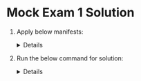 # Mock Exam 1 Solution

  1. Apply below manifests:

     <details>
     
     ```
     apiVersion: v1
     kind: Pod
     metadata:
       name: mc-pod
       namespace: mc-namespace
     spec:
       volumes:
         - name: shared-volume
           emptyDir: {}
       containers:
       - image: nginx:1-alpine
         name: mc-pod-1
         env:
           - name: NODE_NAME
             valueFrom:
               fieldRef:
                 fieldPath: spec.nodeName
       - name: mc-pod-2
         image: busybox:1
         command:
           - "sh"
           - "-c"
           - "while true; do date >> /var/log/shared/date.log; sleep 1; done"
         volumeMounts:
           - name: shared-volume
             mountPath: /var/log/shared
       - name: mc-pod-3
         image: busybox:1
         command:
           - "sh"
           - "-c"
           - "tail -f /var/log/shared/date.log"
         volumeMounts:
           - name: shared-volume
             mountPath: /var/log/shared
         resources: {}
       dnsPolicy: ClusterFirst
       restartPolicy: Always
     ```
     </details>

  2. Run the below command for solution:

     <details>
     
     ```
     ssh bob@node01
     sudo su
     cd /root/
     dpkg -i ./cri-docker_0.3.16.3-0.debian.deb
     systemctl start cri-docker
     systemctl enable cri-docker
     ```
     </details>
